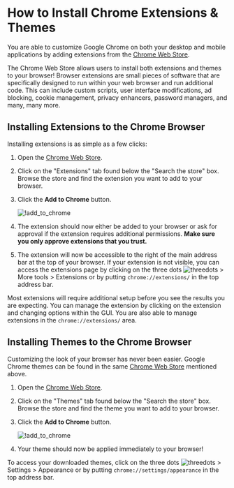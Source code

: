 # How to Install Chrome Extensions & Themes

<style>
.lightgallery{
    width:75% !important;
}
</style>

You are able to customize Google Chrome on both your desktop and mobile applications by adding extensions from the [Chrome Web Store](https://chrome.google.com/webstore/category/extensions).

The Chrome Web Store allows users to install both extensions and themes to your browser!  Browser extensions are small pieces of software that are specifically designed to run within your web browser and run additional code.  This can include custom scripts, user interface modifications, ad blocking, cookie management, privacy enhancers, password managers, and many, many more.  

## Installing Extensions to the Chrome Browser

Installing extensions is as simple as a few clicks:

1. Open the [Chrome Web Store](https://chrome.google.com/webstore/category/extensions).    

2. Click on the "Extensions" tab found below the "Search the store" box.  Browse the store and find the extension you want to add to your browser.  

3.  Click the **Add to Chrome** button.  

    ![!add_to_chrome](https://nicklyss.com/media/uploads/2021/03/add_to_chrome.png)  

4. The extension should now either be added to your browser or ask for approval if the extension requires additional permissions. **Make sure you only approve extensions that you trust.**  

5.  The extension will now be accessible to the right of the main address bar at the top of your browser.  If your extension is not visible, you can access the extensions page by clicking on the three dots ![threedots](https://nicklyss.com/media/uploads/2021/03/threedots.png) > More tools > Extensions or by putting `chrome://extensions/` in the top address bar.

Most extensions will require additional setup before you see the results you are expecting.  You can manage the extension by clicking on the extension and changing options within the GUI.  You are also able to manage extensions in the `chrome://extensions/` area.

## Installing Themes to the Chrome Browser

Customizing the look of your browser has never been easier.  Google Chrome themes can be found in the same [Chrome Web Store](https://chrome.google.com/webstore/category/extensions) mentioned above.  

1. Open the [Chrome Web Store](https://chrome.google.com/webstore/category/extensions).  

2. Click on the "Themes" tab found below the "Search the store" box.  Browse the store and find the theme you want to add to your browser.  

3. Click the **Add to Chrome** button.  

    ![!add_to_chrome](https://nicklyss.com/media/uploads/2021/03/add_to_chrome.png) 

4. Your theme should now be applied immediately to your browser!  

To access your downloaded themes, click on the three dots ![threedots](https://nicklyss.com/media/uploads/2021/03/threedots.png) > Settings > Appearance or by putting `chrome://settings/appearance` in the top address bar.